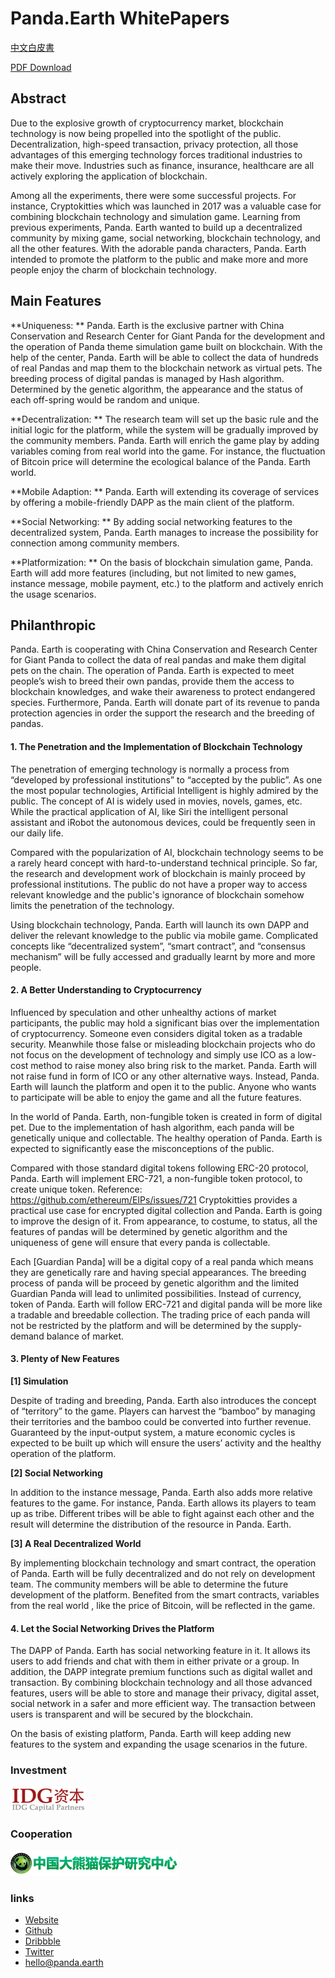 # Panda.Earth WhitePapers
[中文白皮書](Whitepaper-CN.md)

[PDF Download](https://raw.githubusercontent.com/PandaEarth/Whitepapers/blob/master/PandaEarth_Whitepaper.pdf)



## Abstract

Due to the explosive growth of cryptocurrency market, blockchain technology is now being propelled into the spotlight of the public. Decentralization, high-speed transaction, privacy protection, all those advantages of this emerging technology forces traditional industries to make their move. Industries such as finance, insurance, healthcare are all actively exploring the application of blockchain.

Among all the experiments, there were some successful projects. For instance, Cryptokitties which was launched in 2017 was a valuable case for combining blockchain technology and simulation game. Learning from previous experiments, Panda. Earth wanted to build up a decentralized community by mixing game, social networking, blockchain technology, and all the other features. With the adorable panda characters, Panda. Earth intended to promote the platform to the public and make more and more people enjoy the charm of blockchain technology. 



## Main Features

**Uniqueness: ** Panda. Earth is the exclusive partner with China Conservation and Research Center for Giant Panda for the development and the operation of Panda theme simulation game built on blockchain. With the help of the center, Panda. Earth will be able to collect the data of hundreds of real Pandas and map them to the blockchain network as virtual pets. The breeding process of digital pandas is managed by Hash algorithm. Determined by the genetic algorithm, the appearance and the status of each off-spring would be random and unique.

**Decentralization: ** The research team will set up the basic rule and the initial logic for the platform, while the system will be gradually improved by the community members. Panda. Earth will enrich the game play by adding variables coming from real world into the game. For instance, the fluctuation of Bitcoin price will determine the ecological balance of the Panda. Earth world.

**Mobile Adaption: ** Panda. Earth will extending its coverage of services by offering a mobile-friendly DAPP as the main client of the platform. 

**Social Networking: ** By adding social networking features to the decentralized system, Panda. Earth manages to increase the possibility for connection among community members.

**Platformization: ** On the basis of blockchain simulation game, Panda. Earth will add more features (including, but not limited to new games, instance message, mobile payment, etc.) to the platform and actively enrich the usage scenarios. 



## Philanthropic

Panda. Earth is cooperating with China Conservation and Research Center for Giant Panda to collect the data of real pandas and make them digital pets on the chain. The operation of Panda. Earth is expected to meet people’s wish to breed their own pandas, provide them the access to blockchain knowledges, and wake their awareness to protect endangered species. Furthermore, Panda. Earth will donate part of its revenue to panda protection agencies in order the support the research and the breeding of pandas.



#### 1. The Penetration and the Implementation of Blockchain Technology

The penetration of emerging technology is normally a process from “developed by professional institutions” to “accepted by the public”. As one the most popular technologies, Artificial Intelligent is highly admired by the public. The concept of AI is widely used in movies, novels, games, etc. While the practical application of AI, like Siri the intelligent personal assistant and iRobot the autonomous devices, could be frequently seen in our daily life.

Compared with the popularization of AI, blockchain technology seems to be a rarely heard concept with hard-to-understand technical principle. So far, the research and development work of blockchain is mainly proceed by professional institutions. The public do not have a proper way to access relevant knowledge and the public's ignorance of blockchain somehow limits the penetration of the technology.

Using blockchain technology, Panda. Earth will launch its own DAPP and deliver the relevant knowledge to the public via mobile game. Complicated concepts like “decentralized system”, “smart contract”, and “consensus mechanism” will be fully accessed and gradually learnt by more and more people.



#### 2. A Better Understanding to Cryptocurrency

Influenced by speculation and other unhealthy actions of market participants, the public may hold a significant bias over the implementation of cryptocurrency. Someone even considers digital token as a tradable security. Meanwhile those false or misleading blockchain projects who do not focus on the development of technology and simply use ICO as a low-cost method to raise money also bring risk to the market. Panda. Earth will not raise fund in form of ICO or any other alternative ways. Instead, Panda. Earth will launch the platform and open it to the public. Anyone who wants to participate will be able to enjoy the game and all the future features.

In the world of Panda. Earth, non-fungible token is created in form of digital pet. Due to the implementation of hash algorithm, each panda will be genetically unique and collectable. The healthy operation of Panda. Earth is expected to significantly ease the misconceptions of the public.

Compared with those standard digital tokens following ERC-20 protocol, Panda. Earth will implement ERC-721, a non-fungible token protocol, to create unique token. Reference: https://github.com/ethereum/EIPs/issues/721 Cryptokitties provides a practical use case for encrypted digital collection and Panda. Earth is going to improve the design of it. From appearance, to costume, to status, all the features of pandas will be determined by genetic algorithm and the uniqueness of gene will ensure that every panda is collectable.

Each [Guardian Panda] will be a digital copy of a real panda which means they are genetically rare and having special appearances. The breeding process of panda will be proceed by genetic algorithm and the limited Guardian Panda will lead to unlimited possibilities. Instead of currency, token of Panda. Earth will follow ERC-721 and digital panda will be more like a tradable and breedable collection. The trading price of each panda will not be restricted by the platform and will be determined by the supply-demand balance of market.



#### 3. Plenty of New Features

**[1] Simulation**

Despite of trading and breeding, Panda. Earth also introduces the concept of “territory” to the game. Players can harvest the “bamboo” by managing their territories and the bamboo could be converted into further revenue. Guaranteed by the input-output system, a mature economic cycles is expected to be built up which will ensure the users’ activity and the healthy operation of the platform.



**[2] Social Networking**

In addition to the instance message, Panda. Earth also adds more relative features to the game. For instance, Panda. Earth allows its players to team up as tribe. Different tribes will be able to fight against each other and the result will determine the distribution of the resource in Panda. Earth. 



**[3] A Real Decentralized World**

By implementing blockchain technology and smart contract, the operation of Panda. Earth will be fully decentralized and do not rely on development team. The community members will be able to determine the future development of the platform. Benefited from the smart contracts, variables from the real world , like the price of Bitcoin, will be reflected in the game.



#### 4. Let the Social Networking Drives the Platform

The DAPP of Panda. Earth has social networking feature in it. It allows its users to add friends and chat with them in either private or a group. In addition, the DAPP integrate premium functions such as digital wallet and transaction. By combining blockchain technology and all those advanced features, users will be able to store and manage their privacy, digital asset, social network in a safer and more efficient way. The transaction between users is transparent and will be secured by the blockchain.

On the basis of existing platform, Panda. Earth will keep adding new features to the system and expanding the usage scenarios in the future.



### Investment

![IDG](https://raw.githubusercontent.com/PandaEarth/Whitepapers/master/resources/investor.png)



### Cooperation

![中國大熊貓保護研究中心](https://raw.githubusercontent.com/PandaEarth/Whitepapers/master/resources/cooperation.png)

### links

- [Website](https://panda.earth)
- [Github](https://github.com/pandaearth)
- [Dribbble](https://dribbble.com/pandaearth)
- [Twitter](https://twitter.com/panda__earth)
- <hello@panda.earth>